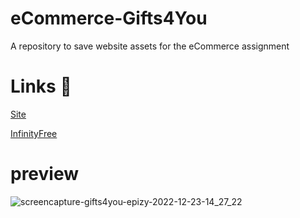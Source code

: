 # eCommerce-Gifts4You
A repository to save website assets for the eCommerce assignment

# Links 🔗

[Site](gifts4you.epizy.com)

[InfinityFree](https://app.infinityfree.net/)

# preview

![screencapture-gifts4you-epizy-2022-12-23-14_27_22](https://user-images.githubusercontent.com/39650065/209336309-eb990330-0633-45d8-81d3-807c5313f00b.png)

